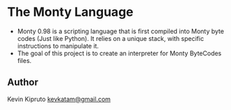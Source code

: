 # The Monty Language
- Monty 0.98 is a scripting language that is first compiled into
 Monty byte codes (Just like Python). It relies on a unique stack,
 with specific instructions to manipulate it.
 - The goal of this project is to create an interpreter
 for Monty ByteCodes files.
## Author
Kevin Kipruto
kevkatam@gmail.com
